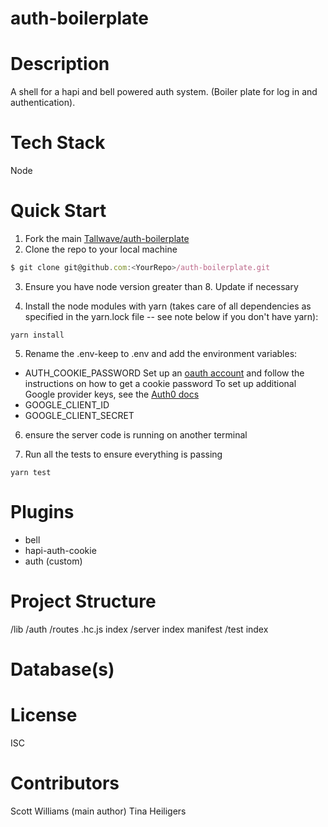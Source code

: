 # auth-boilerplate

# Description
A shell for a hapi and bell powered auth system. (Boiler plate for log in and authentication).

# Tech Stack
Node

# Quick Start
1. Fork the main [Tallwave/auth-boilerplate](https://github.com/Tallwave/auth-boilerplate)
2. Clone the repo to your local machine
```js
$ git clone git@github.com:<YourRepo>/auth-boilerplate.git
```
3. Ensure you have node version greater than 8. Update if necessary

4. Install the node modules with yarn (takes care of all dependencies as specified in the yarn.lock file -- see note below if you don't have yarn):
```
yarn install
```
5. Rename the .env-keep to .env and add the environment variables:
 - AUTH_COOKIE_PASSWORD
 Set up an [oauth account](https://github.com/hapijs/bell/blob/master/API.md) and follow the instructions on how to get a cookie password
To set up additional Google provider keys, see the [Auth0 docs](https://auth0.com/docs/connections/social/devkeys)
 - GOOGLE_CLIENT_ID
 - GOOGLE_CLIENT_SECRET

6. ensure the server code is running on another terminal

7. Run all the tests to ensure everything is passing
```
yarn test
```

# Plugins
 - bell
 - hapi-auth-cookie
 - auth (custom)

# Project Structure
/lib
  /auth
  /routes
  .hc.js
  index
/server
  index
  manifest
/test
  index

# Database(s)

# License
ISC

# Contributors
Scott Williams (main author)
Tina Heiligers